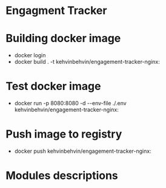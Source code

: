 # Engagment Tracker

# Building docker image
- docker login
- docker build . -t kehvinbehvin/engagement-tracker-nginx:<commit>

# Test docker image
- docker run -p 8080:8080 -d --env-file ./.env kehvinbehvin/engagement-tracker-nginx:<commit>

# Push image to registry
- docker push kehvinbehvin/engagement-tracker-nginx:<commit>

# Modules descriptions

